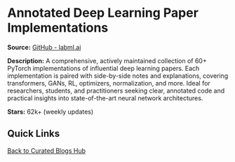 # Annotated Deep Learning Paper Implementations

**Source:** [GitHub - labml.ai](https://github.com/labmlai/annotated_deep_learning_paper_implementations)

**Description:**
A comprehensive, actively maintained collection of 60+ PyTorch implementations of influential deep learning papers. Each implementation is paired with side-by-side notes and explanations, covering transformers, GANs, RL, optimizers, normalization, and more. Ideal for researchers, students, and practitioners seeking clear, annotated code and practical insights into state-of-the-art neural network architectures.

**Stars:** 62k+ (weekly updates)


## Quick Links

[Back to Curated Blogs Hub](./README.md)
